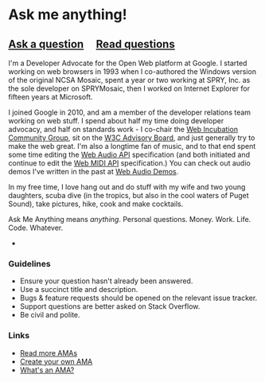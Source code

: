 # Ask me anything!

## [Ask a question](../../issues/new) &nbsp;&nbsp;&nbsp; [Read questions](../../issues?utf8=%E2%9C%93&q=is%3Aissue%20is%3Aclosed%20sort%3Aupdated-desc%20-label%3Ahidden)

I'm a Developer Advocate for the Open Web platform at Google.  I started working on web browsers in 1993 when I co-authored the Windows version of the original NCSA Mosaic, spent a year or two working at SPRY, Inc. as the sole developer on SPRYMosaic, then I worked on Internet Explorer for fifteen years at Microsoft.

I joined Google in 2010, and am a member of the developer relations team working on web stuff.  I spend about half my time doing developer advocacy, and half on standards work - I co-chair the [Web Incubation Community Group](https://wicg.io/), sit on the [W3C Advisory Board](https://www.w3.org/wiki/AB), and just generally try to make the web great.  I'm also a longtime fan of music, and to that end spent some time editing the [Web Audio API](https://webaudio.github.io/web-audio-api/) specification (and both initiated and continue to edit the [Web MIDI API](https://webaudio.github.io/web-midi-api/) specification.)  You can check out audio demos I've written in the past at [Web Audio Demos](https://webaudiodemos.appspot.com/).

In my free time, I love hang out and do stuff with my wife and two young daughters, scuba dive (in the tropics, but also in the cool waters of Puget Sound), take pictures, hike, cook and make cocktails.

Ask Me Anything means *anything*. Personal questions. Money. Work. Life. Code. Whatever.

-

### Guidelines

- Ensure your question hasn't already been answered.
- Use a succinct title and description.
- Bugs & feature requests should be opened on the relevant issue tracker.
- Support questions are better asked on Stack Overflow.
- Be civil and polite.

### Links

- [Read more AMAs](https://github.com/sindresorhus/amas)
- [Create your own AMA](https://github.com/sindresorhus/amas/blob/master/create-ama.md)
- [What's an AMA?](https://en.wikipedia.org/wiki/Reddit#IAmA_and_AMA)
